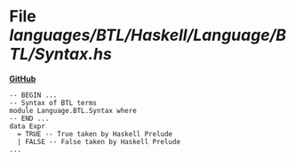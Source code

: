 # File _languages/BTL/Haskell/Language/BTL/Syntax.hs_
**[GitHub](https://github.com/softlang/yas/blob/master/languages/BTL/Haskell/Language/BTL/Syntax.hs)**
```
-- BEGIN ...
-- Syntax of BTL terms
module Language.BTL.Syntax where
-- END ...
data Expr
  = TRUE -- True taken by Haskell Prelude
  | FALSE -- False taken by Haskell Prelude
...
```
